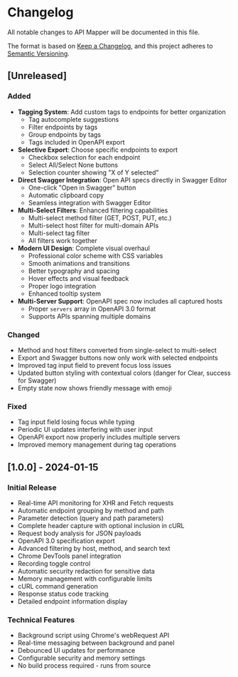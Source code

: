 # Changelog

All notable changes to API Mapper will be documented in this file.

The format is based on [Keep a Changelog](https://keepachangelog.com/en/1.0.0/),
and this project adheres to [Semantic Versioning](https://semver.org/spec/v2.0.0.html).

## [Unreleased]

### Added
- **Tagging System**: Add custom tags to endpoints for better organization
  - Tag autocomplete suggestions
  - Filter endpoints by tags
  - Group endpoints by tags
  - Tags included in OpenAPI export
- **Selective Export**: Choose specific endpoints to export
  - Checkbox selection for each endpoint
  - Select All/Select None buttons
  - Selection counter showing "X of Y selected"
- **Direct Swagger Integration**: Open API specs directly in Swagger Editor
  - One-click "Open in Swagger" button
  - Automatic clipboard copy
  - Seamless integration with Swagger Editor
- **Multi-Select Filters**: Enhanced filtering capabilities
  - Multi-select method filter (GET, POST, PUT, etc.)
  - Multi-select host filter for multi-domain APIs
  - Multi-select tag filter
  - All filters work together
- **Modern UI Design**: Complete visual overhaul
  - Professional color scheme with CSS variables
  - Smooth animations and transitions
  - Better typography and spacing
  - Hover effects and visual feedback
  - Proper logo integration
  - Enhanced tooltip system
- **Multi-Server Support**: OpenAPI spec now includes all captured hosts
  - Proper `servers` array in OpenAPI 3.0 format
  - Supports APIs spanning multiple domains

### Changed
- Method and host filters converted from single-select to multi-select
- Export and Swagger buttons now only work with selected endpoints
- Improved tag input field to prevent focus loss issues
- Updated button styling with contextual colors (danger for Clear, success for Swagger)
- Empty state now shows friendly message with emoji

### Fixed
- Tag input field losing focus while typing
- Periodic UI updates interfering with user input
- OpenAPI export now properly includes multiple servers
- Improved memory management during tag operations

## [1.0.0] - 2024-01-15

### Initial Release
- Real-time API monitoring for XHR and Fetch requests
- Automatic endpoint grouping by method and path
- Parameter detection (query and path parameters)
- Complete header capture with optional inclusion in cURL
- Request body analysis for JSON payloads
- OpenAPI 3.0 specification export
- Advanced filtering by host, method, and search text
- Chrome DevTools panel integration
- Recording toggle control
- Automatic security redaction for sensitive data
- Memory management with configurable limits
- cURL command generation
- Response status code tracking
- Detailed endpoint information display

### Technical Features
- Background script using Chrome's webRequest API
- Real-time messaging between background and panel
- Debounced UI updates for performance
- Configurable security and memory settings
- No build process required - runs from source